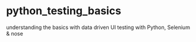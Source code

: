 # python_testing_basics
understanding the basics with data driven UI testing with Python, Selenium &amp; nose
